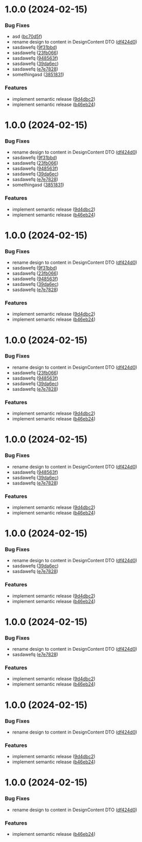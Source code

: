 # 1.0.0 (2024-02-15)


### Bug Fixes

* asd ([bc70d5f](https://github.com/moovit-sp-gmbh/hcloud-sdk-js/commit/bc70d5f4a85f58870e326691d55271146030dd39))
* rename design to content in DesignContent DTO ([df424d0](https://github.com/moovit-sp-gmbh/hcloud-sdk-js/commit/df424d01f327d7d7aef941684c63013d96c92901))
* sasdawefq ([9f31bbd](https://github.com/moovit-sp-gmbh/hcloud-sdk-js/commit/9f31bbd0250b9d6e3b12170cab00ca0fdf314af2))
* sasdawefq ([23fb066](https://github.com/moovit-sp-gmbh/hcloud-sdk-js/commit/23fb066b5e4b94dca29c69d000bbfd54661cf642))
* sasdawefq ([948563f](https://github.com/moovit-sp-gmbh/hcloud-sdk-js/commit/948563fae55598330c46a55ae274cc4afb75f959))
* sasdawefq ([39da6ec](https://github.com/moovit-sp-gmbh/hcloud-sdk-js/commit/39da6eceb4b9a5d332d6a45d0b86207c61e2459d))
* sasdawefq ([e7e7828](https://github.com/moovit-sp-gmbh/hcloud-sdk-js/commit/e7e7828b46f387f0bff4261ce22d6c2744c3f26e))
* somethingasd ([3851831](https://github.com/moovit-sp-gmbh/hcloud-sdk-js/commit/38518319c267f463c63df69728ec4fa412920db7))


### Features

* implement semantic release ([9d4dbc2](https://github.com/moovit-sp-gmbh/hcloud-sdk-js/commit/9d4dbc2b19ad0afda59240e24e77581df886c769))
* implement semantic release ([b46eb24](https://github.com/moovit-sp-gmbh/hcloud-sdk-js/commit/b46eb24828ede2b27813188b433cb72aa0deb40c))

# 1.0.0 (2024-02-15)


### Bug Fixes

* rename design to content in DesignContent DTO ([df424d0](https://github.com/moovit-sp-gmbh/hcloud-sdk-js/commit/df424d01f327d7d7aef941684c63013d96c92901))
* sasdawefq ([9f31bbd](https://github.com/moovit-sp-gmbh/hcloud-sdk-js/commit/9f31bbd0250b9d6e3b12170cab00ca0fdf314af2))
* sasdawefq ([23fb066](https://github.com/moovit-sp-gmbh/hcloud-sdk-js/commit/23fb066b5e4b94dca29c69d000bbfd54661cf642))
* sasdawefq ([948563f](https://github.com/moovit-sp-gmbh/hcloud-sdk-js/commit/948563fae55598330c46a55ae274cc4afb75f959))
* sasdawefq ([39da6ec](https://github.com/moovit-sp-gmbh/hcloud-sdk-js/commit/39da6eceb4b9a5d332d6a45d0b86207c61e2459d))
* sasdawefq ([e7e7828](https://github.com/moovit-sp-gmbh/hcloud-sdk-js/commit/e7e7828b46f387f0bff4261ce22d6c2744c3f26e))
* somethingasd ([3851831](https://github.com/moovit-sp-gmbh/hcloud-sdk-js/commit/38518319c267f463c63df69728ec4fa412920db7))


### Features

* implement semantic release ([9d4dbc2](https://github.com/moovit-sp-gmbh/hcloud-sdk-js/commit/9d4dbc2b19ad0afda59240e24e77581df886c769))
* implement semantic release ([b46eb24](https://github.com/moovit-sp-gmbh/hcloud-sdk-js/commit/b46eb24828ede2b27813188b433cb72aa0deb40c))

# 1.0.0 (2024-02-15)


### Bug Fixes

* rename design to content in DesignContent DTO ([df424d0](https://github.com/moovit-sp-gmbh/hcloud-sdk-js/commit/df424d01f327d7d7aef941684c63013d96c92901))
* sasdawefq ([9f31bbd](https://github.com/moovit-sp-gmbh/hcloud-sdk-js/commit/9f31bbd0250b9d6e3b12170cab00ca0fdf314af2))
* sasdawefq ([23fb066](https://github.com/moovit-sp-gmbh/hcloud-sdk-js/commit/23fb066b5e4b94dca29c69d000bbfd54661cf642))
* sasdawefq ([948563f](https://github.com/moovit-sp-gmbh/hcloud-sdk-js/commit/948563fae55598330c46a55ae274cc4afb75f959))
* sasdawefq ([39da6ec](https://github.com/moovit-sp-gmbh/hcloud-sdk-js/commit/39da6eceb4b9a5d332d6a45d0b86207c61e2459d))
* sasdawefq ([e7e7828](https://github.com/moovit-sp-gmbh/hcloud-sdk-js/commit/e7e7828b46f387f0bff4261ce22d6c2744c3f26e))


### Features

* implement semantic release ([9d4dbc2](https://github.com/moovit-sp-gmbh/hcloud-sdk-js/commit/9d4dbc2b19ad0afda59240e24e77581df886c769))
* implement semantic release ([b46eb24](https://github.com/moovit-sp-gmbh/hcloud-sdk-js/commit/b46eb24828ede2b27813188b433cb72aa0deb40c))

# 1.0.0 (2024-02-15)


### Bug Fixes

* rename design to content in DesignContent DTO ([df424d0](https://github.com/moovit-sp-gmbh/hcloud-sdk-js/commit/df424d01f327d7d7aef941684c63013d96c92901))
* sasdawefq ([23fb066](https://github.com/moovit-sp-gmbh/hcloud-sdk-js/commit/23fb066b5e4b94dca29c69d000bbfd54661cf642))
* sasdawefq ([948563f](https://github.com/moovit-sp-gmbh/hcloud-sdk-js/commit/948563fae55598330c46a55ae274cc4afb75f959))
* sasdawefq ([39da6ec](https://github.com/moovit-sp-gmbh/hcloud-sdk-js/commit/39da6eceb4b9a5d332d6a45d0b86207c61e2459d))
* sasdawefq ([e7e7828](https://github.com/moovit-sp-gmbh/hcloud-sdk-js/commit/e7e7828b46f387f0bff4261ce22d6c2744c3f26e))


### Features

* implement semantic release ([9d4dbc2](https://github.com/moovit-sp-gmbh/hcloud-sdk-js/commit/9d4dbc2b19ad0afda59240e24e77581df886c769))
* implement semantic release ([b46eb24](https://github.com/moovit-sp-gmbh/hcloud-sdk-js/commit/b46eb24828ede2b27813188b433cb72aa0deb40c))

# 1.0.0 (2024-02-15)


### Bug Fixes

* rename design to content in DesignContent DTO ([df424d0](https://github.com/moovit-sp-gmbh/hcloud-sdk-js/commit/df424d01f327d7d7aef941684c63013d96c92901))
* sasdawefq ([948563f](https://github.com/moovit-sp-gmbh/hcloud-sdk-js/commit/948563fae55598330c46a55ae274cc4afb75f959))
* sasdawefq ([39da6ec](https://github.com/moovit-sp-gmbh/hcloud-sdk-js/commit/39da6eceb4b9a5d332d6a45d0b86207c61e2459d))
* sasdawefq ([e7e7828](https://github.com/moovit-sp-gmbh/hcloud-sdk-js/commit/e7e7828b46f387f0bff4261ce22d6c2744c3f26e))


### Features

* implement semantic release ([9d4dbc2](https://github.com/moovit-sp-gmbh/hcloud-sdk-js/commit/9d4dbc2b19ad0afda59240e24e77581df886c769))
* implement semantic release ([b46eb24](https://github.com/moovit-sp-gmbh/hcloud-sdk-js/commit/b46eb24828ede2b27813188b433cb72aa0deb40c))

# 1.0.0 (2024-02-15)


### Bug Fixes

* rename design to content in DesignContent DTO ([df424d0](https://github.com/moovit-sp-gmbh/hcloud-sdk-js/commit/df424d01f327d7d7aef941684c63013d96c92901))
* sasdawefq ([39da6ec](https://github.com/moovit-sp-gmbh/hcloud-sdk-js/commit/39da6eceb4b9a5d332d6a45d0b86207c61e2459d))
* sasdawefq ([e7e7828](https://github.com/moovit-sp-gmbh/hcloud-sdk-js/commit/e7e7828b46f387f0bff4261ce22d6c2744c3f26e))


### Features

* implement semantic release ([9d4dbc2](https://github.com/moovit-sp-gmbh/hcloud-sdk-js/commit/9d4dbc2b19ad0afda59240e24e77581df886c769))
* implement semantic release ([b46eb24](https://github.com/moovit-sp-gmbh/hcloud-sdk-js/commit/b46eb24828ede2b27813188b433cb72aa0deb40c))

# 1.0.0 (2024-02-15)


### Bug Fixes

* rename design to content in DesignContent DTO ([df424d0](https://github.com/moovit-sp-gmbh/hcloud-sdk-js/commit/df424d01f327d7d7aef941684c63013d96c92901))
* sasdawefq ([e7e7828](https://github.com/moovit-sp-gmbh/hcloud-sdk-js/commit/e7e7828b46f387f0bff4261ce22d6c2744c3f26e))


### Features

* implement semantic release ([9d4dbc2](https://github.com/moovit-sp-gmbh/hcloud-sdk-js/commit/9d4dbc2b19ad0afda59240e24e77581df886c769))
* implement semantic release ([b46eb24](https://github.com/moovit-sp-gmbh/hcloud-sdk-js/commit/b46eb24828ede2b27813188b433cb72aa0deb40c))

# 1.0.0 (2024-02-15)


### Bug Fixes

* rename design to content in DesignContent DTO ([df424d0](https://github.com/moovit-sp-gmbh/hcloud-sdk-js/commit/df424d01f327d7d7aef941684c63013d96c92901))


### Features

* implement semantic release ([9d4dbc2](https://github.com/moovit-sp-gmbh/hcloud-sdk-js/commit/9d4dbc2b19ad0afda59240e24e77581df886c769))
* implement semantic release ([b46eb24](https://github.com/moovit-sp-gmbh/hcloud-sdk-js/commit/b46eb24828ede2b27813188b433cb72aa0deb40c))

# 1.0.0 (2024-02-15)


### Bug Fixes

* rename design to content in DesignContent DTO ([df424d0](https://github.com/moovit-sp-gmbh/hcloud-sdk-js/commit/df424d01f327d7d7aef941684c63013d96c92901))


### Features

* implement semantic release ([b46eb24](https://github.com/moovit-sp-gmbh/hcloud-sdk-js/commit/b46eb24828ede2b27813188b433cb72aa0deb40c))
